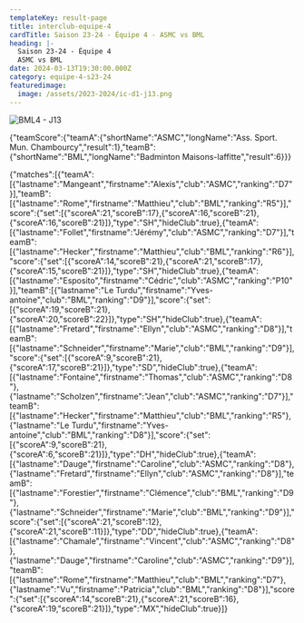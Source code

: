 ```yaml
---
templateKey: result-page
title: interclub-equipe-4
cardTitle: Saison 23-24 - Équipe 4 - ASMC vs BML 
heading: |-
  Saison 23-24 - Équipe 4
  ASMC vs BML
date: 2024-03-13T19:30:00.000Z
category: equipe-4-s23-24
featuredimage:
  image: /assets/2023-2024/ic-d1-j13.png
---
```

![](/assets/2023-2024/ic-d1-j13.png "BML4 - J13")

<teamscoreboard>{"teamScore":{"teamA":{"shortName":"ASMC","longName":"Ass. Sport. Mun. Chambourcy","result":1},"teamB":{"shortName":"BML","longName":"Badminton Maisons-laffitte","result":6}}}</teamscoreboard>

<scoreboard>{"matches":[{"teamA":[{"lastname":"Mangeant","firstname":"Alexis","club":"ASMC","ranking":"D7"}],"teamB":[{"lastname":"Rome","firstname":"Matthieu","club":"BML","ranking":"R5"}],"score":{"set":[{"scoreA":21,"scoreB":17},{"scoreA":16,"scoreB":21},{"scoreA":16,"scoreB":21}]},"type":"SH","hideClub":true},{"teamA":[{"lastname":"Follet","firstname":"Jérémy","club":"ASMC","ranking":"D7"}],"teamB":[{"lastname":"Hecker","firstname":"Matthieu","club":"BML","ranking":"R6"}],"score":{"set":[{"scoreA":14,"scoreB":21},{"scoreA":21,"scoreB":17},{"scoreA":15,"scoreB":21}]},"type":"SH","hideClub":true},{"teamA":[{"lastname":"Esposito","firstname":"Cédric","club":"ASMC","ranking":"P10"}],"teamB":[{"lastname":"Le Turdu","firstname":"Yves-antoine","club":"BML","ranking":"D9"}],"score":{"set":[{"scoreA":19,"scoreB":21},{"scoreA":20,"scoreB":22}]},"type":"SH","hideClub":true},{"teamA":[{"lastname":"Fretard","firstname":"Ellyn","club":"ASMC","ranking":"D8"}],"teamB":[{"lastname":"Schneider","firstname":"Marie","club":"BML","ranking":"D9"}],"score":{"set":[{"scoreA":9,"scoreB":21},{"scoreA":17,"scoreB":21}]},"type":"SD","hideClub":true},{"teamA":[{"lastname":"Fontaine","firstname":"Thomas","club":"ASMC","ranking":"D8"},{"lastname":"Scholzen","firstname":"Jean","club":"ASMC","ranking":"D7"}],"teamB":[{"lastname":"Hecker","firstname":"Matthieu","club":"BML","ranking":"R5"},{"lastname":"Le Turdu","firstname":"Yves-antoine","club":"BML","ranking":"D8"}],"score":{"set":[{"scoreA":9,"scoreB":21},{"scoreA":6,"scoreB":21}]},"type":"DH","hideClub":true},{"teamA":[{"lastname":"Dauge","firstname":"Caroline","club":"ASMC","ranking":"D8"},{"lastname":"Fretard","firstname":"Ellyn","club":"ASMC","ranking":"D8"}],"teamB":[{"lastname":"Forestier","firstname":"Clémence","club":"BML","ranking":"D9"},{"lastname":"Schneider","firstname":"Marie","club":"BML","ranking":"D9"}],"score":{"set":[{"scoreA":21,"scoreB":12},{"scoreA":21,"scoreB":11}]},"type":"DD","hideClub":true},{"teamA":[{"lastname":"Chamale","firstname":"Vincent","club":"ASMC","ranking":"D8"},{"lastname":"Dauge","firstname":"Caroline","club":"ASMC","ranking":"D9"}],"teamB":[{"lastname":"Rome","firstname":"Matthieu","club":"BML","ranking":"D7"},{"lastname":"Vu","firstname":"Patricia","club":"BML","ranking":"D8"}],"score":{"set":[{"scoreA":14,"scoreB":21},{"scoreA":21,"scoreB":16},{"scoreA":19,"scoreB":21}]},"type":"MX","hideClub":true}]}</scoreboard>